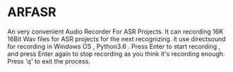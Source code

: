 # ARFASR
An very convenient Audio Recorder For ASR Projects.  It can recording 16K 16Bit Wav files for ASR projects for the next recognizing. it use directsound for recording in Windows OS , Python3.6 . Press Enter to start recording , and press Enter again to stop recording as you think it's recording enough. Press 'q' to exit the process.
